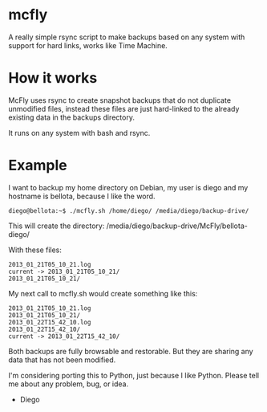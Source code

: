 mcfly
=====

A really simple rsync script to make backups based on any system with
support for hard links, works like Time Machine.

How it works
=====

McFly uses rsync to create snapshot backups that do not duplicate
unmodified files, instead these files are just hard-linked to the
already existing data in the backups directory.

It runs on any system with bash and rsync.

Example
=====

I want to backup my home directory on Debian, my user is diego and my
hostname is bellota, because I like the word.

```
diego@bellota:~$ ./mcfly.sh /home/diego/ /media/diego/backup-drive/
```
This will create the directory:
/media/diego/backup-drive/McFly/bellota-diego/

With these files:
```
2013_01_21T05_10_21.log
current -> 2013_01_21T05_10_21/
2013_01_21T05_10_21/
```

My next call to mcfly.sh would create something like this:
```
2013_01_21T05_10_21.log
2013_01_21T05_10_21/
2013_01_22T15_42_10.log
2013_01_22T15_42_10/
current -> 2013_01_22T15_42_10/
```

Both backups are fully browsable and restorable. But they are sharing
any data that has not been modified.


I'm considering porting this to Python, just because I like Python.
Please tell me about any problem, bug, or idea.

- Diego
